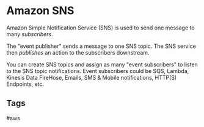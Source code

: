 # Amazon SNS

Amazon Simple Notification Service (SNS) is used to send one message to many *subscribers*.  

The "event publisher" sends a message to one SNS topic. The SNS service then *publishes* an action to the subscribers downstream.  

You can create SNS topics and assign as many "event subscribers" to listen to the SNS topic notifications. Event subscribers could be SQS, Lambda, Kinesis Data FireHose, Emails, SMS & Mobile notifications, HTTP(S) Endpoints, etc.  

## Tags
#aws
